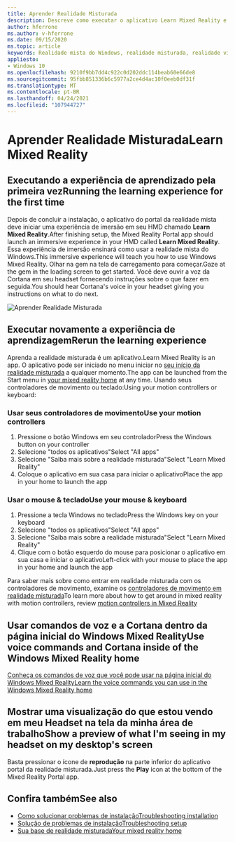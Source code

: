 ```yaml
---
title: Aprender Realidade Misturada
description: Descreve como executar o aplicativo Learn Mixed Reality e como navegar na realidade mista do Windows.
author: hferrone
ms.author: v-hferrone
ms.date: 09/15/2020
ms.topic: article
keywords: Realidade mista do Windows, realidade misturada, realidade virtual, VR, Sr, tutorial, introdução
appliesto:
- Windows 10
ms.openlocfilehash: 9210f9bb7dd4c922c0d202ddc114beab60e66de8
ms.sourcegitcommit: 95fbb851336b6c5977a2ce4d4ac10f0eeb0df31f
ms.translationtype: MT
ms.contentlocale: pt-BR
ms.lasthandoff: 04/24/2021
ms.locfileid: "107944727"
---
```

# <a name="learn-mixed-reality"></a><span data-ttu-id="61404-104">Aprender Realidade Misturada</span><span class="sxs-lookup"><span data-stu-id="61404-104">Learn Mixed Reality</span></span>

## <a name="running-the-learning-experience-for-the-first-time"></a><span data-ttu-id="61404-105">Executando a experiência de aprendizado pela primeira vez</span><span class="sxs-lookup"><span data-stu-id="61404-105">Running the learning experience for the first time</span></span>

<span data-ttu-id="61404-106">Depois de concluir a instalação, o aplicativo do portal da realidade mista deve iniciar uma experiência de imersão em seu HMD chamado **Learn Mixed Reality**.</span><span class="sxs-lookup"><span data-stu-id="61404-106">After finishing setup, the Mixed Reality Portal app should launch an immersive experience in your HMD called **Learn Mixed Reality**.</span></span> <span data-ttu-id="61404-107">Essa experiência de imersão ensinará como usar a realidade mista do Windows.</span><span class="sxs-lookup"><span data-stu-id="61404-107">This immersive experience will teach you how to use Windows Mixed Reality.</span></span> <span data-ttu-id="61404-108">Olhar na gem na tela de carregamento para começar.</span><span class="sxs-lookup"><span data-stu-id="61404-108">Gaze at the gem in the loading screen to get started.</span></span> <span data-ttu-id="61404-109">Você deve ouvir a voz da Cortana em seu headset fornecendo instruções sobre o que fazer em seguida.</span><span class="sxs-lookup"><span data-stu-id="61404-109">You should hear Cortana's voice in your headset giving you instructions on what to do next.</span></span>

![Aprender Realidade Misturada](images/file-learnmixedrealitystart.png)

## <a name="rerun-the-learning-experience"></a><span data-ttu-id="61404-111">Executar novamente a experiência de aprendizagem</span><span class="sxs-lookup"><span data-stu-id="61404-111">Rerun the learning experience</span></span>

<span data-ttu-id="61404-112">Aprenda a realidade misturada é um aplicativo.</span><span class="sxs-lookup"><span data-stu-id="61404-112">Learn Mixed Reality is an app.</span></span> <span data-ttu-id="61404-113">O aplicativo pode ser iniciado no menu iniciar no [seu início da realidade misturada](your-mixed-reality-home.md) a qualquer momento.</span><span class="sxs-lookup"><span data-stu-id="61404-113">The app can be launched from the Start menu in [your mixed reality home](your-mixed-reality-home.md) at any time.</span></span> <span data-ttu-id="61404-114">Usando seus controladores de movimento ou teclado:</span><span class="sxs-lookup"><span data-stu-id="61404-114">Using your motion controllers or keyboard:</span></span>

### <a name="use-your-motion-controllers"></a><span data-ttu-id="61404-115">Usar seus controladores de movimento</span><span class="sxs-lookup"><span data-stu-id="61404-115">Use your motion controllers</span></span>

1. <span data-ttu-id="61404-116">Pressione o botão Windows em seu controlador</span><span class="sxs-lookup"><span data-stu-id="61404-116">Press the Windows button on your controller</span></span>
2. <span data-ttu-id="61404-117">Selecione "todos os aplicativos"</span><span class="sxs-lookup"><span data-stu-id="61404-117">Select "All apps"</span></span>
3. <span data-ttu-id="61404-118">Selecione "Saiba mais sobre a realidade misturada"</span><span class="sxs-lookup"><span data-stu-id="61404-118">Select "Learn Mixed Reality"</span></span>
4. <span data-ttu-id="61404-119">Coloque o aplicativo em sua casa para iniciar o aplicativo</span><span class="sxs-lookup"><span data-stu-id="61404-119">Place the app in your home to launch the app</span></span>

### <a name="use-your-mouse--keyboard"></a><span data-ttu-id="61404-120">Usar o mouse & teclado</span><span class="sxs-lookup"><span data-stu-id="61404-120">Use your mouse & keyboard</span></span>

1. <span data-ttu-id="61404-121">Pressione a tecla Windows no teclado</span><span class="sxs-lookup"><span data-stu-id="61404-121">Press the Windows key on your keyboard</span></span>
2. <span data-ttu-id="61404-122">Selecione "todos os aplicativos"</span><span class="sxs-lookup"><span data-stu-id="61404-122">Select "All apps"</span></span>
3. <span data-ttu-id="61404-123">Selecione "Saiba mais sobre a realidade misturada"</span><span class="sxs-lookup"><span data-stu-id="61404-123">Select "Learn Mixed Reality"</span></span>
4. <span data-ttu-id="61404-124">Clique com o botão esquerdo do mouse para posicionar o aplicativo em sua casa e iniciar o aplicativo</span><span class="sxs-lookup"><span data-stu-id="61404-124">Left-click with your mouse to place the app in your home and launch the app</span></span>

<span data-ttu-id="61404-125">Para saber mais sobre como entrar em realidade misturada com os controladores de movimento, examine os [controladores de movimento em realidade misturada](controllers-in-wmr.md)</span><span class="sxs-lookup"><span data-stu-id="61404-125">To learn more about how to get around in mixed reality with motion controllers, review [motion controllers in Mixed Reality](controllers-in-wmr.md)</span></span>

## <a name="use-voice-commands-and-cortana-inside-of-the-windows-mixed-reality-home"></a><span data-ttu-id="61404-126">Usar comandos de voz e a Cortana dentro da página inicial do Windows Mixed Reality</span><span class="sxs-lookup"><span data-stu-id="61404-126">Use voice commands and Cortana inside of the Windows Mixed Reality home</span></span>

[<span data-ttu-id="61404-127">Conheça os comandos de voz que você pode usar na página inicial do Windows Mixed Reality</span><span class="sxs-lookup"><span data-stu-id="61404-127">Learn the voice commands you can use in the Windows Mixed Reality home</span></span>](https://support.microsoft.com/help/4041322/windows-10-speech-in-windows-mixed-reality)

## <a name="show-a-preview-of-what-im-seeing-in-my-headset-on-my-desktops-screen"></a><span data-ttu-id="61404-128">Mostrar uma visualização do que estou vendo em meu Headset na tela da minha área de trabalho</span><span class="sxs-lookup"><span data-stu-id="61404-128">Show a preview of what I'm seeing in my headset on my desktop's screen</span></span>

<span data-ttu-id="61404-129">Basta pressionar o ícone de **reprodução** na parte inferior do aplicativo portal da realidade misturada.</span><span class="sxs-lookup"><span data-stu-id="61404-129">Just press the **Play** icon at the bottom of the Mixed Reality Portal app.</span></span>

## <a name="see-also"></a><span data-ttu-id="61404-130">Confira também</span><span class="sxs-lookup"><span data-stu-id="61404-130">See also</span></span>

* [<span data-ttu-id="61404-131">Como solucionar problemas de instalação</span><span class="sxs-lookup"><span data-stu-id="61404-131">Troubleshooting installation</span></span>](installation_errors.md)
* [<span data-ttu-id="61404-132">Solução de problemas de instalação</span><span class="sxs-lookup"><span data-stu-id="61404-132">Troubleshooting setup</span></span>](wmr-setup-faq.yml)
* [<span data-ttu-id="61404-133">Sua base de realidade misturada</span><span class="sxs-lookup"><span data-stu-id="61404-133">Your mixed reality home</span></span>](your-mixed-reality-home.md)
